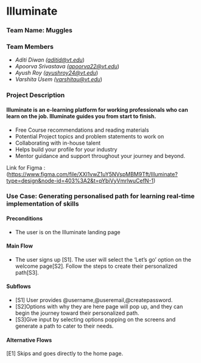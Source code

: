 # Illuminate

### Team Name: Muggles

### Team Members
- *Aditi Diwan (<aditid@vt.edu>*)
- *Apoorva Srivastava (<apoorva22@vt.edu>*)
- *Ayush Roy (<ayushroy24@vt.edu>*)
- *Varshita Usem (<varshitau@vt.edu>*)
 
### Project Description

#### Illuminate is an e-learning platform for working professionals who can learn on the job. Illuminate guides you from start to finish.  

- Free Course recommendations and reading materials
- Potential Project topics and problem statements to work on 
- Collaborating with in-house talent
- Helps build your profile for your industry 
- Mentor guidance and support throughout your journey and beyond.

Link for Figma : (<https://www.figma.com/file/XXI1vwZ1uY5NVspMBM9Tft/Illuminate?type=design&node-id=403%3A2&t=pYbiVyVmrlwuCefN-1>)

### Use Case: Generating personalised path for learning real-time implementation of skills
#### Preconditions 
- The user is on the Illuminate landing page
#### Main Flow 
- The user signs up [S1]. The user will select the ‘Let’s go’ option on the welcome page[S2]. Follow the steps to create their personalized path[S3]. 
#### Subflows 
- [S1] User provides @username,@useremail,@createpassword. 
- [S2]Options with why they are here page will pop up, and they can begin the journey toward their personalized path.
- [S3]Give input by selecting options popping on the screens and generate a path to cater to their needs.
#### Alternative Flows 
[E1] Skips and goes directly to the home page.
